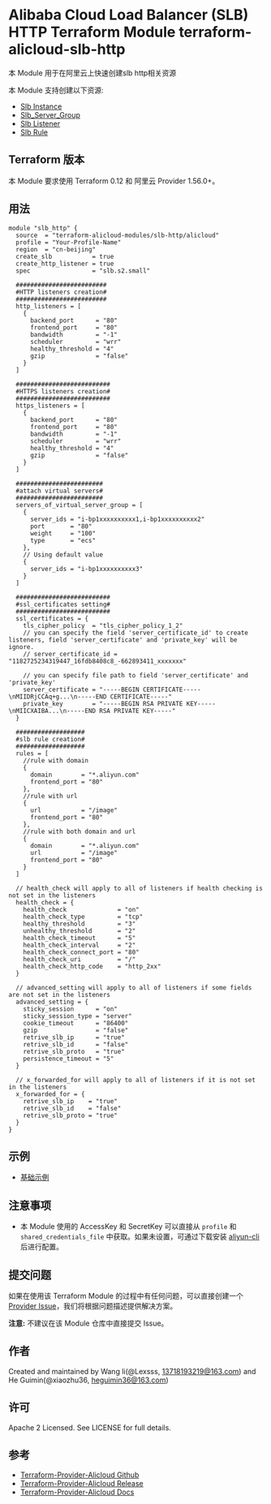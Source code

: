 Alibaba Cloud Load Balancer (SLB) HTTP Terraform Module
terraform-alicloud-slb-http
=====================================================================

本 Module 用于在阿里云上快速创建slb http相关资源 

本 Module 支持创建以下资源:

* [Slb Instance](https://www.terraform.io/docs/providers/alicloud/r/slb.html)
* [Slb_Server_Group](https://www.terraform.io/docs/providers/alicloud/r/slb_server_group.html)
* [Slb Listener](https://www.terraform.io/docs/providers/alicloud/r/slb_listener.html)
* [Slb Rule](https://www.terraform.io/docs/providers/alicloud/r/slb_rule.html)

## Terraform 版本

本 Module 要求使用 Terraform 0.12 和 阿里云 Provider 1.56.0+。

## 用法

```hcl
module "slb_http" {
  source  = "terraform-alicloud-modules/slb-http/alicloud"
  profile = "Your-Profile-Name"
  region  = "cn-beijing"
  create_slb           = true
  create_http_listener = true
  spec                 = "slb.s2.small"
  
  #########################
  #HTTP listeners creation#
  #########################
  http_listeners = [
    {
      backend_port      = "80"
      frontend_port     = "80"
      bandwidth         = "-1"
      scheduler         = "wrr"
      healthy_threshold = "4"
      gzip              = "false"
    }
  ]
  
  ##########################
  #HTTPS listeners creation#
  ##########################
  https_listeners = [
    {
      backend_port      = "80"
      frontend_port     = "80"
      bandwidth         = "-1"
      scheduler         = "wrr"
      healthy_threshold = "4"
      gzip              = "false"
    }
  ]
  
  ########################
  #attach virtual servers#
  ########################
  servers_of_virtual_server_group = [
    {
      server_ids = "i-bp1xxxxxxxxxx1,i-bp1xxxxxxxxxx2"
      port       = "80"
      weight     = "100"
      type       = "ecs"
    },
    // Using default value
    {
      server_ids = "i-bp1xxxxxxxxxx3"
    }
  ]
  
  ##########################
  #ssl_certificates setting#
  ##########################
  ssl_certificates = {
    tls_cipher_policy  = "tls_cipher_policy_1_2"
    // you can specify the field 'server_certificate_id' to create listeners, field 'server_certificate' and 'private_key' will be ignore.
    // server_certificate_id = "1182725234319447_16fdb8408c8_-662893411_xxxxxxx"
    
    // you can specify file path to field 'server_certificate' and 'private_key'
    server_certificate = "-----BEGIN CERTIFICATE-----\nMIIDRjCCAq+g...\n-----END CERTIFICATE-----"
    private_key        = "-----BEGIN RSA PRIVATE KEY-----\nMIICXAIBA...\n-----END RSA PRIVATE KEY-----"
  }
  
  ###################
  #slb rule creation#
  ###################
  rules = [
    //rule with domain
    {
      domain        = "*.aliyun.com"
      frontend_port = "80"
    },
    //rule with url
    {
      url           = "/image"
      frontend_port = "80"
    },
    //rule with both domain and url
    {
      domain        = "*.aliyun.com"
      url           = "/image"
      frontend_port = "80"
    }
  ]
  
  // health_check will apply to all of listeners if health checking is not set in the listeners
  health_check = {
    health_check              = "on"
    health_check_type         = "tcp"
    healthy_threshold         = "3"
    unhealthy_threshold       = "2"
    health_check_timeout      = "5"
    health_check_interval     = "2"
    health_check_connect_port = "80"
    health_check_uri          = "/"
    health_check_http_code    = "http_2xx"
  }
  
  // advanced_setting will apply to all of listeners if some fields are not set in the listeners
  advanced_setting = {
    sticky_session      = "on"
    sticky_session_type = "server"
    cookie_timeout      = "86400"
    gzip                = "false"
    retrive_slb_ip      = "true"
    retrive_slb_id      = "false"
    retrive_slb_proto   = "true"
    persistence_timeout = "5"
  }
  
  // x_forwarded_for will apply to all of listeners if it is not set in the listeners
  x_forwarded_for = {
    retrive_slb_ip    = "true"
    retrive_slb_id    = "false"
    retrive_slb_proto = "true"
  }
}

```

## 示例

* [基础示例](https://github.com/terraform-alicloud-modules/terraform-alicloud-slb-http/tree/master/examples/basic-example)

## 注意事项

* 本 Module 使用的 AccessKey 和 SecretKey 可以直接从 `profile` 和 `shared_credentials_file` 中获取。如果未设置，可通过下载安装 [aliyun-cli](https://github.com/aliyun/aliyun-cli#installation) 后进行配置。

提交问题
-------
如果在使用该 Terraform Module 的过程中有任何问题，可以直接创建一个 [Provider Issue](https://github.com/terraform-providers/terraform-provider-alicloud/issues/new)，我们将根据问题描述提供解决方案。

**注意:** 不建议在该 Module 仓库中直接提交 Issue。

作者
-------
Created and maintained by Wang li(@Lexsss, 13718193219@163.com) and He Guimin(@xiaozhu36, heguimin36@163.com)

许可
----
Apache 2 Licensed. See LICENSE for full details.

参考
---------
* [Terraform-Provider-Alicloud Github](https://github.com/terraform-providers/terraform-provider-alicloud)
* [Terraform-Provider-Alicloud Release](https://releases.hashicorp.com/terraform-provider-alicloud/)
* [Terraform-Provider-Alicloud Docs](https://www.terraform.io/docs/providers/alicloud/index.html)
